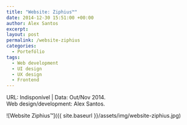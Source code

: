 ```yaml
---
title: "Website: Ziphius™"
date: 2014-12-30 15:51:00 +00:00
author: Alex Santos
excerpt:
layout: post
permalink: /website-ziphius
categories:
  - Portefólio
tags:
  - Web development
  - UI design
  - UX design
  - Frontend
---
```

<p>URL: Indisponível | Data: Out/Nov 2014.<br>
Web design/development: Alex Santos.</p>


![Website Ziphius™]({{ site.baseurl }}/assets/img/website-ziphius.jpg)